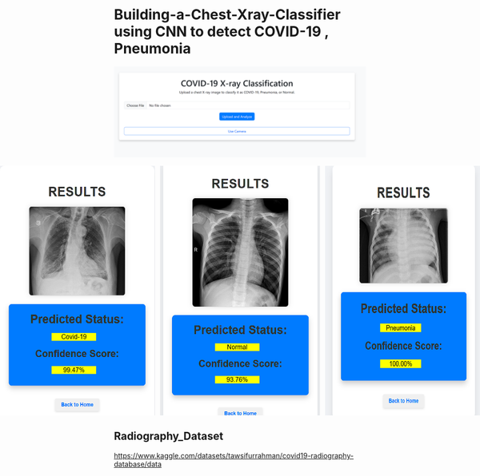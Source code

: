 # Building-a-Chest-Xray-Classifier using CNN to detect COVID-19 , Pneumonia 

![Alt text](./1.png)

<div style="display: flex; justify-content: center; gap: 10px;">
  <img src="./2.png" alt="Image 2" width="320" height="500" />
  <img src="./3.png" alt="Image 3" width="320" height="500" />
  <img src="./4.png" alt="Image 4" width="320" height="500" />
</div>

## Radiography_Dataset
https://www.kaggle.com/datasets/tawsifurrahman/covid19-radiography-database/data
